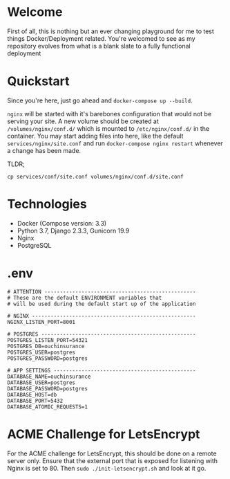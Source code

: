 Welcome
===

First of all, this is nothing but an ever changing playground for me to test things Docker/Deployment related. You're welcomed to see as my repository evolves from what is a blank slate to a fully functional deployment


Quickstart
===

Since you're here, just go ahead and `docker-compose up --build`.

`nginx` will be started with it's barebones configuration that would not be serving your site. A new volume should be created at `/volumes/nginx/conf.d/` which is mounted to `/etc/nginx/conf.d/` in the container. You may start adding files into here, like the default `services/nginx/site.conf` and run `docker-compose nginx restart` whenever a change has been made.

TLDR;
```
cp services/conf/site.conf volumes/nginx/conf.d/site.conf
```

Technologies
===
* Docker (Compose version: 3.3)
* Python 3.7, Django 2.3.3, Gunicorn 19.9
* Nginx
* PostgreSQL

.env
===
```
# ATTENTION -------------------------------------------------
# These are the default ENVIRONMENT variables that
# will be used during the default start up of the application

# NGINX -----------------------------------------------------
NGINX_LISTEN_PORT=8001

# POSTGRES --------------------------------------------------
POSTGRES_LISTEN_PORT=54321
POSTGRES_DB=ouchinsurance
POSTGRES_USER=postgres
POSTGRES_PASSWORD=postgres

# APP SETTINGS ----------------------------------------------
DATABASE_NAME=ouchinsurance
DATABASE_USER=postgres
DATABASE_PASSWORD=postgres
DATABASE_HOST=db
DATABASE_PORT=5432
DATABASE_ATOMIC_REQUESTS=1
```


ACME Challenge for LetsEncrypt
=====
For the ACME challenge for LetsEncrypt, this should be done on a remote server only. Ensure that the external port that is exposed for listening with Nginx is set to 80. Then `sudo ./init-letsencrypt.sh` and look at it go.
